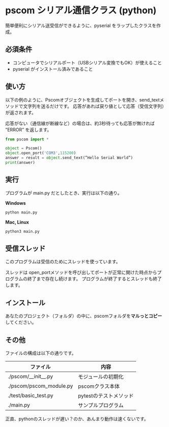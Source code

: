 # pscom シリアル通信クラス (python)

簡単便利にシリアル送受信ができるように、pyserial をラップしたクラスを作成。

## 必須条件

- コンピュータでシリアルポート（USBシリアル変換でもOK）が使えること
- pyserial がインストール済みであること

## 使い方
以下の例のように、Pscomオブジェクトを生成してポートを開き、send_textメソッドで文字列を送るだけです。
応答があれば戻り値として応答（受信文字列）が返されます。

応答がない（通信線が断線など）の場合は、約3秒待っても応答が無ければ ”ERROR” を返します。

```python
from pscom import *

object = Pscom()
object.open_port('COM3',115200)
answer = result = object.send_text(”Hello Serial World”)
print(answer)
```

## 実行
プログラムが main.py だとしたとき、実行は以下の通り。

**Windows**
```bash
python main.py
```

**Mac, Linux**
```bash
python3 main.py
```

## 受信スレッド
このプログラムは受信のためにスレッドを使っています。

スレッドは open_portメソッドを呼び出してポートが正常に開けた時点からプログラムの終了まで存在し続けます。
プログラムが終了するとスレッドも終了します。

## インストール
あなたのプロジェクト（フォルダ）の中に、pscomフォルダを**マルっとコピー**してください。

## その他
ファイルの構成は以下の通りです。

|ファイル    |内容|
|--|--|
|./pscom/\_\_init\_\_.py |モジュールの初期化|
|./pscom/pscom_module.py |pscomクラス本体|
|./test/basic_test.py  |pytestのテストメソッド|
|./main.py |サンプルプログラム|


正直、pythonのスレッドが遅い？のか、あんまり動作は速くないです。

